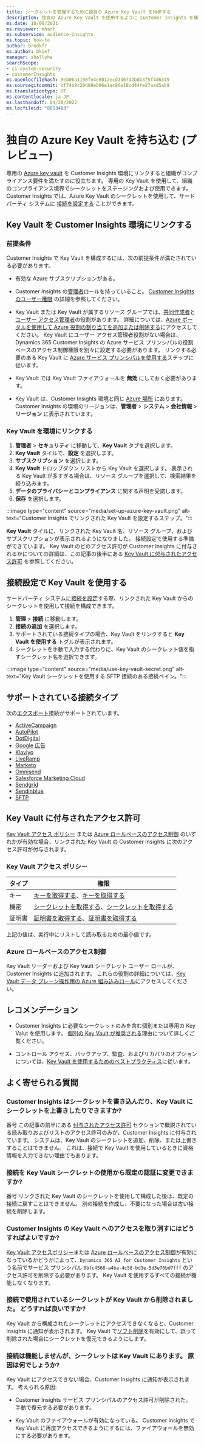 ```yaml
---
title: シークレットを管理するために独自の Azure Key Vault を持参する
description: 独自の Azure Key Vault を使用するように Customer Insights を構成する方法を学習します。
ms.date: 10/06/2021
ms.reviewer: mhart
ms.subservice: audience-insights
ms.topic: how-to
author: brndkfr
ms.author: bkief
manager: shellyha
searchScope:
- ci-system-security
- customerInsights
ms.openlocfilehash: 9eb06a1190fe4e8012ecd3d6742b8b3f5f4d6349
ms.sourcegitcommit: cf74b8c20d88eb96e1ac86e18cd44fe27aad5ab9
ms.translationtype: HT
ms.contentlocale: ja-JP
ms.lasthandoff: 04/28/2022
ms.locfileid: "8653483"
---
```

# <a name="bring-your-own-azure-key-vault-preview"></a>独自の Azure Key Vault を持ち込む (プレビュー)

専用の [Azure key vault](/azure/key-vault/general/basic-concepts) を Customer Insights 環境にリンクすると組織がコンプライアンス要件を満たすのに役立ちます。
専用の Key Vault を使用して、組織のコンプライアンス境界でシークレットをステージングおよび使用できます。 Customer Insights では、Azure Key Vault のシークレットを使用して、サードパーティ システムに [接続を設定する](connections.md) ことができます。

## <a name="link-the-key-vault-to-the-customer-insights-environment"></a>Key Vault を  Customer Insights 環境にリンクする

### <a name="prerequisites"></a>前提条件

 Customer Insights で Key Vault を構成するには、次の前提条件が満たされている必要があります。

- 有効な Azure サブスクリプションがある。

- Customer Insights の[管理者](permissions.md#admin)ロールを持っていること。 [Customer Insights のユーザー権限](permissions.md#assign-roles-and-permissions) の詳細を参照してください。

- Key Vault または Key Vault が属するリソース グループでは、[共同作成者](/azure/role-based-access-control/built-in-roles#contributor)と[ユーザー アクセス管理者](/azure/role-based-access-control/built-in-roles#user-access-administrator)の役割があります。 詳細については、[Azure ポータルを使用して Azure 役割の割り当てを追加または削除する](/azure/role-based-access-control/role-assignments-portal)にアクセスしてください。 Key Vault にユーザー アクセス管理者役割がない場合は、Dynamics 365 Customer Insights の Azure サービス プリンシパルの役割ベースのアクセス制御権限を別々に設定する必要があります。 リンクする必要のある Key Vault に [Azure サービス プリンシパルを使用する](connect-service-principal.md)ステップに従います。

- Key Vault では Key Vault ファイアウォールを **無効** にしておく必要があります。

- Key Vault は、Customer Insights 環境と同じ [Azure 場所](https://azure.microsoft.com/global-infrastructure/geographies/#overview) にあります。 Customer Insights の環境のリージョンは、**管理者** > **システム** > **会社情報** > **リージョン** に表示されています。

### <a name="link-a-key-vault-to-the-environment"></a>Key Vault を環境にリンクする

1. **管理者** > **セキュリティ** に移動して、**Key Vault** タブを選択します。
1. **Key Vault** タイルで、**設定** を選択します。
1. **サブスクリプション** を選択します。
1. **Key Vault** ドロップダウン リストから Key Vault を選択します。 表示される Key Vault が多すぎる場合は、リソース グループを選択して、検索結果を絞り込みます。
1. **データのプライバシーとコンプライアンス** に関する声明を受諾します。
1. **保存** を選択します。

:::image type="content" source="media/set-up-azure-key-vault.png" alt-text="Customer Insights でリンクされた Key Vault を設定するステップ。":::

**Key Vault** タイルに、リンクされた Key Vault 名、リソース グループ、およびサブスクリプションが表示されるようになりました。 接続設定で使用する準備ができています。
Key Vault のどのアクセス許可が Customer Insights に付与されるかについての詳細は、この記事の後半にある [Key Vault に付与されたアクセス許可](#permissions-granted-on-the-key-vault) を参照してください。

## <a name="use-the-key-vault-in-the-connection-setup"></a>接続設定で Key Vault を使用する

サードパーティ システムに[接続を設定](connections.md)する際、リンクされた Key Vault からのシークレットを使用して接続を構成できます。

1. **管理** > **接続** に移動します。
1. **接続の追加** を選択します。
1. サポートされている接続タイプの場合、Key Vault をリンクすると **Key Vault を使用する** トグルが表示されます。
1. シークレットを手動で入力する代わりに、Key Vault のシークレット値を指すシークレット名を選択できます。

:::image type="content" source="media/use-key-vault-secret.png" alt-text="Key Vault シークレットを使用する SFTP 接続のある接続ペイン。":::

## <a name="supported-connection-types"></a>サポートされている接続タイプ

次の[エクスポート](export-destinations.md)接続がサポートされています。

* [ActiveCampaign](export-active-campaign.md)
* [AutoPilot](export-autopilot.md)
* [DotDigital](export-dotdigital.md)
* [Google 広告](export-google-ads.md)
* [Klaviyo](export-klaviyo.md)
* [LiveRamp](export-liveramp.md)
* [Marketo](export-marketo.md)
* [Omnisend](export-omnisend.md)
* [Salesforce Marketing Cloud](export-salesforce.md)
* [Sendgrid](export-sendgrid.md)
* [Sendinblue](export-sendinblue.md)
* [SFTP](export-sftp.md)

## <a name="permissions-granted-on-the-key-vault"></a>Key Vault に付与されたアクセス許可

[Key Vault アクセス ポリシー](/azure/key-vault/general/assign-access-policy?tabs=azure-portal) または [Azure ロールベースのアクセス制御](/azure/key-vault/general/rbac-guide?tabs=azure-cli) のいずれかが有効な場合、リンクされた Key Vault の Customer Insights に次のアクセス許可が付与されます。

### <a name="key-vault-access-policy"></a>Key Vault アクセス ポリシー

| タイプ        | 権限          |
| ----------- | -------------------- |
| キー         | [キーを取得する](/rest/api/keyvault/get-keys)、[キーを取得する](/rest/api/keyvault/get-key)                                 |
| 機密      | [シークレットを取得する](/rest/api/keyvault/get-secrets)、[シークレットを取得する](/rest/api/keyvault/get-secret)                     |
| 証明書 | [証明書を取得する](/rest/api/keyvault/get-certificates)、[証明書を取得する](/rest/api/keyvault/get-certificate) |

上記の値は、実行中にリストして読み取るための最小値です。

### <a name="azure-role-based-access-control"></a>Azure ロールベースのアクセス制御

Key Vault リーダーおよび Key Vault シークレット ユーザー ロールが、Customer Insights に追加されます。 これらの役割の詳細については、[Key Vault データ プレーン操作用の Azure 組み込みロール](/azure/key-vault/general/rbac-guide?tabs=azure-cli)にアクセスしてください。

## <a name="recommendations"></a>レコメンデーション

- Customer Insights に必要なシークレットのみを含む個別または専用の Key Valut を使用します。 [個別の Key Vault が推奨される](/azure/key-vault/general/best-practices#why-we-recommend-separate-key-vaults)理由について詳しくご覧ください。

- コントロール アクセス、バックアップ、監査、およびリカバリのオプションについては、[Key Vault を使用するためのベストプラクティス](/azure/key-vault/general/best-practices#turn-on-logging)に従います。

## <a name="frequently-asked-questions"></a>よく寄せられる質問

### <a name="can-customer-insights-write-secrets-or-overwrite-secrets-into-the-key-vault"></a>Customer Insights はシークレットを書き込んだり、Key Vault にシークレットを上書きしたりできますか?

番号 この記事の前半にある [付与されたアクセス許可](#permissions-granted-on-the-key-vault) セクションで概説されている読み取りおよびリストのアクセス許可のみが、Customer Insights に付与されています。 システムは、Key Vault のシークレットを追加、削除、または上書きすることはできません。 これは、接続で Key Vault を使用しているときに資格情報を入力できない理由でもあります。

### <a name="can-i-change-a-connection-from-using-key-vault-secrets-to-default-authentication"></a>接続を Key Vault シークレットの使用から既定の認証に変更できますか?

番号 リンクされた Key Vault のシークレットを使用して構成した後は、既定の接続に戻すことはできません。 別の接続を作成し、不要になった場合は古い接続を削除します。

### <a name="how-can-i-revoke-access-to-a-key-vault-for-customer-insights"></a>Customer Insights の Key Vault へのアクセスを取り消すにはどうすればよいですか?

[Key Vault アクセスポリシー](/azure/key-vault/general/assign-access-policy?tabs=azure-portal)または [Azure ロールベースのアクセス制御](/azure/key-vault/general/rbac-guide?tabs=azure-cli)が有効になっているかどうかによって、`Dynamics 365 AI for Customer Insights` という名前でサービス プリンシパル `0bfc4568-a4ba-4c58-bd3e-5d3e76bd7fff` のアクセス許可を削除する必要があります。 Key Vault を使用するすべての接続が機能しなくなります。

### <a name="a-secret-thats-used-in-a-connection-got-removed-from-the-key-vault-what-can-i-do"></a>接続で使用されているシークレットが Key Vault から削除されました。 どうすれば良いですか?

Key Vault から構成されたシークレットにアクセスできなくなると、Customer Insights に通知が表示されます。 Key Vault で[ソフト削除](/azure/key-vault/general/soft-delete-overview)を有効にして、誤って削除された場合にシークレットを復元できるようにします。

### <a name="a-connection-doesnt-work-but-my-secret-is-in-the-key-vault-what-might-be-the-cause"></a>接続は機能しませんが、シークレットは Key Vault にあります。 原因は何でしょうか?

Key Vault にアクセスできない場合、Customer Insights に通知が表示されます。 考えられる原因:

- Customer Insights サービス プリンシパルのアクセス許可が削除された。 手動で復元する必要があります。

- Key Vault のファイアウォールが有効になっている。 Customer Insights で Key Vault に再度アクセスできるようにするには、ファイアウォールを無効にする必要があります。
